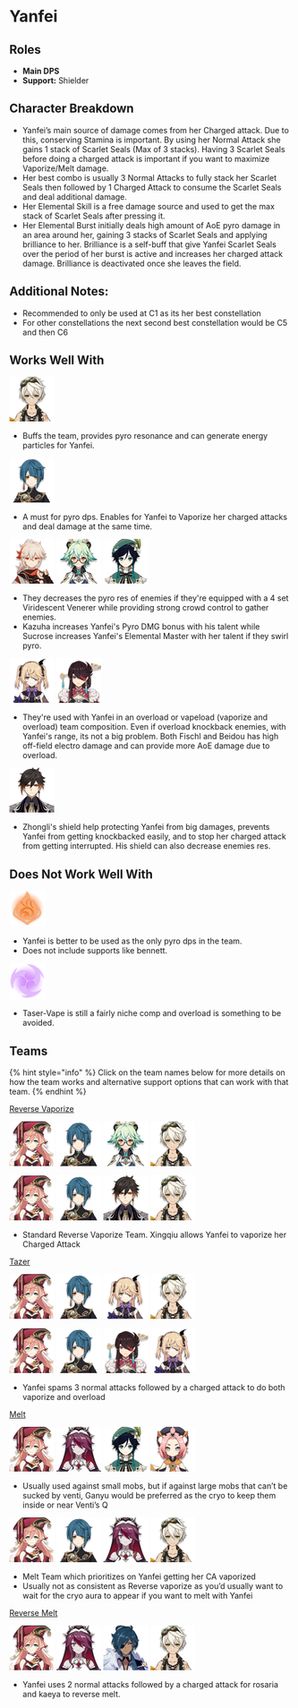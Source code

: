# Yanfei

## Roles

* **Main DPS**
* **Support:** Shielder

## Character Breakdown

* Yanfei’s main source of damage comes from her Charged attack. Due to this, conserving Stamina is important. By using her Normal Attack she gains 1 stack of Scarlet Seals \(Max of 3 stacks\). Having 3 Scarlet Seals before doing a charged attack is important if you want to maximize Vaporize/Melt damage.
* Her best combo is usually 3 Normal Attacks to fully stack her Scarlet Seals then followed by 1 Charged Attack to consume the Scarlet Seals and deal additional damage.
* Her Elemental Skill is a free damage source and used to get the max stack of Scarlet Seals after pressing it.
* Her Elemental Burst initially deals high amount of AoE pyro damage in an area around her, gaining 3 stacks of Scarlet Seals and applying brilliance to her. Brilliance is a self-buff that give Yanfei Scarlet Seals over the period of her burst is active and increases her charged attack damage. Brilliance is deactivated once she leaves the field.

## Additional Notes:

* Recommended to only be used at C1 as its her best constellation
* For other constellations the next second best constellation would be C5 and then C6

## Works Well With

![](../../.gitbook/assets/ui_avataricon_bennett.png) 

* Buffs the team, provides pyro resonance and can generate energy particles for Yanfei.

![](../../.gitbook/assets/ui_avataricon_xingqiu.png) 

* A must for pyro dps. Enables for Yanfei to Vaporize her charged attacks and deal damage at the same time.

![](../../.gitbook/assets/ui_avataricon_kazuha.png) ![](../../.gitbook/assets/ui_avataricon_sucrose.png) ![](../../.gitbook/assets/ui_avataricon_venti.png) 

* They decreases the pyro res of enemies if they're equipped with a 4 set Viridescent Venerer while providing strong crowd control to gather enemies.
* Kazuha increases Yanfei's Pyro DMG bonus with his talent while Sucrose increases Yanfei's Elemental Master with her talent if they swirl pyro.

![](../../.gitbook/assets/ui_avataricon_fischl.png) ![](../../.gitbook/assets/ui_avataricon_beidou.png) 

* They're used with Yanfei in an overload or vapeload \(vaporize and overload\) team composition. Even if overload knockback enemies, with Yanfei's range, its not a big problem. Both Fischl and Beidou has high off-field electro damage and can provide more AoE damage due to overload.

![](../../.gitbook/assets/ui_avataricon_zhongli.png) 

* Zhongli's shield help protecting Yanfei from big damages, prevents Yanfei from getting knockbacked easily, and to stop her charged attack from getting interrupted. His shield can also decrease enemies res.

## Does Not Work Well With

![](../../.gitbook/assets/element_pyro.webp) 

* Yanfei is better to be used as the only pyro dps in the team.
* Does not include supports like bennett.

![](../../.gitbook/assets/element_electro.webp) 

* Taser-Vape is still a fairly niche comp and overload is something to be avoided.

## Teams

{% hint style="info" %}
Click on the team names below for more details on how the team works and alternative support options that can work with that team.
{% endhint %}

[Reverse Vaporize](../../teams/reverse-vaporize.md)

![](../../.gitbook/assets/ui_avataricon_yanfei.png) ![](../../.gitbook/assets/ui_avataricon_xingqiu.png) ![](../../.gitbook/assets/ui_avataricon_sucrose.png) ![](../../.gitbook/assets/ui_avataricon_bennett.png) 

![](../../.gitbook/assets/ui_avataricon_yanfei.png) ![](../../.gitbook/assets/ui_avataricon_xingqiu.png) ![](../../.gitbook/assets/ui_avataricon_zhongli.png) ![](../../.gitbook/assets/ui_avataricon_bennett.png) 

* Standard Reverse Vaporize Team. Xingqiu allows Yanfei to vaporize her Charged Attack

[Tazer]()

![](../../.gitbook/assets/ui_avataricon_yanfei.png) ![](../../.gitbook/assets/ui_avataricon_xingqiu.png) ![](../../.gitbook/assets/ui_avataricon_fischl.png) ![](../../.gitbook/assets/ui_avataricon_bennett.png) 

![](../../.gitbook/assets/ui_avataricon_yanfei.png) ![](../../.gitbook/assets/ui_avataricon_xingqiu.png) ![](../../.gitbook/assets/ui_avataricon_beidou.png) ![](../../.gitbook/assets/ui_avataricon_fischl.png) 

* Yanfei spams 3 normal attacks followed by a charged attack to do both vaporize and overload

[Melt](../../teams/melt.md) 

![](../../.gitbook/assets/ui_avataricon_yanfei.png) ![](../../.gitbook/assets/ui_avataricon_rosaria.png) ![](../../.gitbook/assets/ui_avataricon_venti.png) ![](../../.gitbook/assets/ui_avataricon_diona.png) 

* Usually used against small mobs, but if against large mobs that can’t be sucked by venti, Ganyu would be preferred as the cryo to keep them inside or near Venti’s Q

![](../../.gitbook/assets/ui_avataricon_yanfei.png) ![](../../.gitbook/assets/ui_avataricon_xingqiu.png) ![](../../.gitbook/assets/ui_avataricon_rosaria.png) ![](../../.gitbook/assets/ui_avataricon_bennett.png) 

* Melt Team which prioritizes on Yanfei getting her CA vaporized
* Usually not as consistent as Reverse vaporize as you’d usually want to wait for the cryo aura to appear if you want to melt with Yanfei

[Reverse Melt](../../teams/reverse-melt.md)

![](../../.gitbook/assets/ui_avataricon_yanfei.png) ![](../../.gitbook/assets/ui_avataricon_rosaria.png) ![](../../.gitbook/assets/ui_avataricon_kaeya.png) ![](../../.gitbook/assets/ui_avataricon_bennett.png) 

* Yanfei uses 2 normal attacks followed by a charged attack for rosaria and kaeya to reverse melt.  

